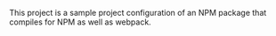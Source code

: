 This project is a sample project configuration
of an NPM package that compiles for NPM
as well as webpack.

